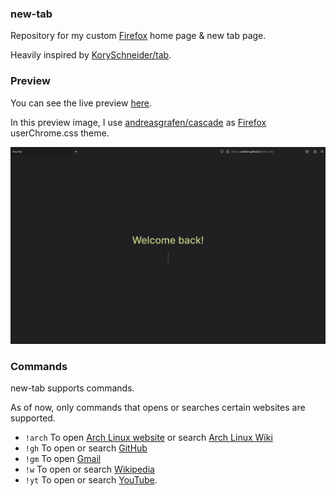 <h3>new-tab</h3>
<p>
  Repository for my custom <a href="https://www.mozilla.org/firefox">Firefox</a> home page & new tab page.  
</p>
<p>
  Heavily inspired by <a href="https://github.com/KorySchneider/tab">KorySchneider/tab</a>.
</p>

<h3>Preview</h3>
<p>You can see the live preview <a href="https://azhimn.github.io/new-tab/">here</a>.</p>
<p>
  In this preview image, I use <a href="https://github.com/andreasgrafen/cascade">andreasgrafen/cascade</a> as <a href="https://www.mozilla.org/firefox">Firefox</a> userChrome.css theme.
</p>
<img src="./assets/preview.gif" alt="preview image">

<h3>Commands</h3>
<p>new-tab supports commands.</p>
<p>As of now, only commands that opens or searches certain websites are supported.</p>
<ul>
  <li>
    <code>!arch</code> To open <a href="https://archlinux.org">Arch Linux website</a> or search <a href="https://wiki.archlinux.org">Arch Linux Wiki</a>
  </li>
  <li>
    <code>!gh</code> To open or search <a href="https://github.com">GitHub</a>
  </li>
  <li>
    <code>!gm</code> To open <a href="https://mail.google.com">Gmail</a>
  </li>
  <li>
    <code>!w</code> To open or search <a href="https://wikipedia.org">Wikipedia</a>
  </li>
  <li>
    <code>!yt</code> To open or search <a href="https://youtube.com">YouTube</a>.
  </li>
</ul>